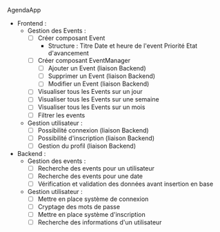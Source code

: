 AgendaApp

- Frontend :
    - Gestion des Events :
        - [ ] Créer composant Event
            - Structure : Titre
                          Date et heure de l'event
                          Priorité
                          Etat d'avancement
        - [ ] Créer composant EventManager
            - [ ] Ajouter un Event (liaison Backend)
            - [ ] Supprimer un Event (liaison Backend)
            - [ ] Modifier un Event (liaison Backend)
        - [ ] Visualiser tous les Events sur un jour
        - [ ] Visualiser tous les Events sur une semaine
        - [ ] Visualiser tous les Events sur un mois
        - [ ] Filtrer les events

    - Gestion utilisateur :
        - [ ] Possibilité connexion (liaison Backend)
        - [ ] Possibilité d'inscription (liaison Backend)
        - [ ] Gestion du profil (liaison Backend)

- Backend :
    - Gestion des events :
        - [ ] Recherche des events pour un utilisateur
        - [ ] Recherche des events pour une date
        - [ ] Vérification et validation des données avant insertion en base
    
    - Gestion utilisateur :
        - [ ] Mettre en place système de connexion
        - [ ] Cryptage des mots de passe
        - [ ] Mettre en place système d'inscription
        - [ ] Recherche des informations d'un utilisateur
